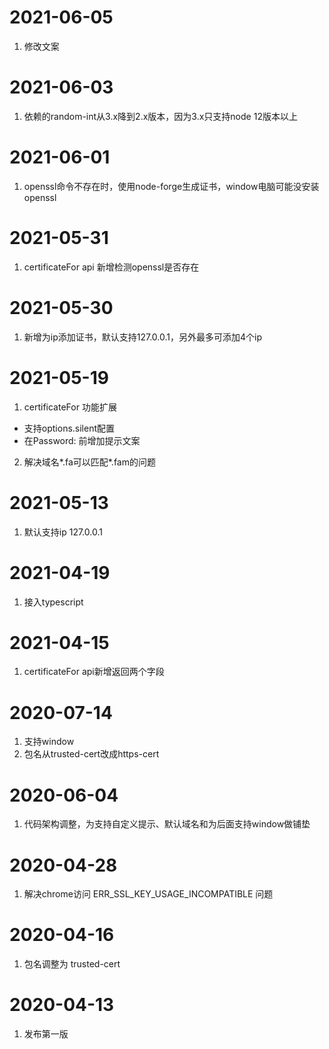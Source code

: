 # 2021-06-05
1. 修改文案

# 2021-06-03
1. 依赖的random-int从3.x降到2.x版本，因为3.x只支持node 12版本以上

# 2021-06-01
1. openssl命令不存在时，使用node-forge生成证书，window电脑可能没安装openssl

# 2021-05-31
1. certificateFor api 新增检测openssl是否存在

# 2021-05-30
1. 新增为ip添加证书，默认支持127.0.0.1，另外最多可添加4个ip

# 2021-05-19
1. certificateFor 功能扩展
  - 支持options.silent配置
  - 在Password: 前增加提示文案
2. 解决域名*.fa可以匹配*.fam的问题 

# 2021-05-13
1. 默认支持ip 127.0.0.1 

# 2021-04-19
1. 接入typescript

# 2021-04-15
1. certificateFor api新增返回两个字段

# 2020-07-14
1. 支持window
2. 包名从trusted-cert改成https-cert

# 2020-06-04
1. 代码架构调整，为支持自定义提示、默认域名和为后面支持window做铺垫

# 2020-04-28
1. 解决chrome访问 ERR_SSL_KEY_USAGE_INCOMPATIBLE 问题

# 2020-04-16
1. 包名调整为 trusted-cert

# 2020-04-13
1. 发布第一版
